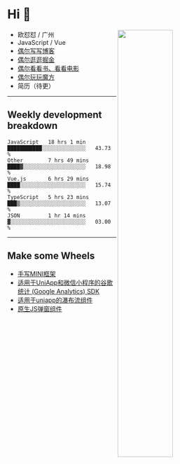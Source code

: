 # Hi 👋

[<img align="right" width="50%" src="https://github-readme-stats.vercel.app/api?username=OUDUIDUI&theme=dark&show_icons=true">](https://metrics.lecoq.io/OUDUIDUI?template=classic&#41;)


-   欧怼怼 / 广州
-   JavaScript / Vue
-   [偶尔写写博客](OUDUIDUI.cn)
-   [偶尔逛逛掘金](https://juejin.cn/user/4309700183594366)
-   [偶尔看看书、看看电影](https://www.yuque.com/books/share/3ee1684b-8e19-4849-b5aa-13d1813ded6d)
-   [偶尔玩玩魔方](https://cubing.com/results/person/2014OUSH01)
-   简历（待更）

---

##  Weekly development breakdown

<!--START_SECTION:waka-->
```text
JavaScript   18 hrs 1 min    ███████████░░░░░░░░░░░░░░   43.73 % 
Other        7 hrs 49 mins   ████▓░░░░░░░░░░░░░░░░░░░░   18.98 % 
Vue.js       6 hrs 29 mins   ████░░░░░░░░░░░░░░░░░░░░░   15.74 % 
TypeScript   5 hrs 23 mins   ███▒░░░░░░░░░░░░░░░░░░░░░   13.07 % 
JSON         1 hr 14 mins    ▓░░░░░░░░░░░░░░░░░░░░░░░░   03.00 % 
```
<!--END_SECTION:waka-->



---

##  Make some Wheels

- [手写MINI框架](https://github.com/OUDUIDUI/mini)
- [适用于UniApp和微信小程序的谷歌统计 (Google Analytics) SDK](https://github.com/OUDUIDUI/ga-tracker)
- [适用于uniapp的瀑布流组件](https://github.com/OUDUIDUI/uniapp_waterfalls_flow)
- [原生JS弹窗组件](https://github.com/OUDUIDUI/notice-kit)


